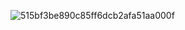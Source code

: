 ![515bf3be890c85ff6dcb2afa51aa000f](https://github.com/fernandoaxis/fernandoaxis/assets/159575977/2a1cc727-717d-471c-b179-b084eca6c5fd)
